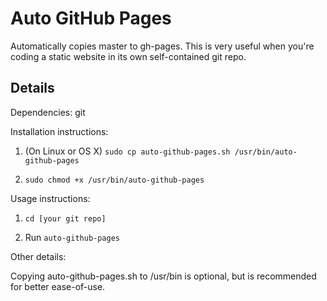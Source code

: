 Auto GitHub Pages
============

Automatically copies master to gh-pages. This is very useful when you're coding a static website in its own self-contained git repo.

Details
-------
Dependencies: git

Installation instructions:

1. (On Linux or OS X) ```sudo cp auto-github-pages.sh /usr/bin/auto-github-pages```

2. ```sudo chmod +x /usr/bin/auto-github-pages```

Usage instructions:

1. ```cd [your git repo]```

2. Run ```auto-github-pages```

Other details:

Copying auto-github-pages.sh to /usr/bin is optional, but is recommended for better ease-of-use.
